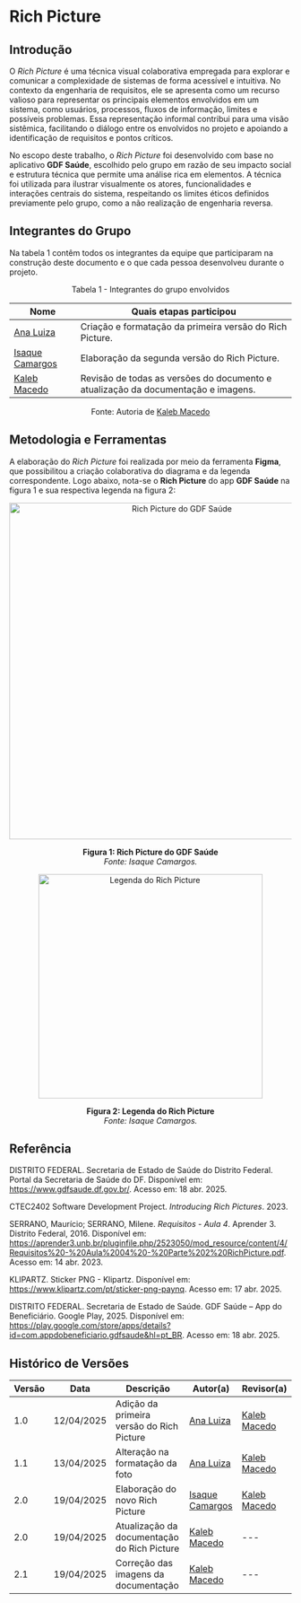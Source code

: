 # Rich Picture

## Introdução

O *Rich Picture* é uma técnica visual colaborativa empregada para explorar e comunicar a complexidade de sistemas de forma acessível e intuitiva. No contexto da engenharia de requisitos, ele se apresenta como um recurso valioso para representar os principais elementos envolvidos em um sistema, como usuários, processos, fluxos de informação, limites e possíveis problemas. Essa representação informal contribui para uma visão sistêmica, facilitando o diálogo entre os envolvidos no projeto e apoiando a identificação de requisitos e pontos críticos.

No escopo deste trabalho, o *Rich Picture* foi desenvolvido com base no aplicativo **GDF Saúde**, escolhido pelo grupo em razão de seu impacto social e estrutura técnica que permite uma análise rica em elementos. A técnica foi utilizada para ilustrar visualmente os atores, funcionalidades e interações centrais do sistema, respeitando os limites éticos definidos previamente pelo grupo, como a não realização de engenharia reversa.

## Integrantes do Grupo

Na tabela 1 contêm todos os integrantes da equipe que participaram na construção deste documento e o que cada pessoa desenvolveu durante o projeto.

<p align="center">Tabela 1 - Integrantes do grupo envolvidos</p>

<div align="center">
  <table>
    <thead>
      <tr>
        <th>Nome</th>
        <th>Quais etapas participou</th>
      </tr>
    </thead>
    <tbody>
      <tr>
        <td><a href="https://github.com/Ana-Luiza-SC">Ana Luiza</a></td>
        <td>Criação e formatação da primeira versão do Rich Picture.</td>
      </tr>
      <tr>
        <td><a href="https://github.com/isaqzin">Isaque Camargos</a></td>
        <td>Elaboração da segunda versão do Rich Picture.</td>
      </tr>
      <tr>
        <td><a href="https://github.com/kalebmacedo">Kaleb Macedo</a></td>
        <td>Revisão de todas as versões do documento e atualização da documentação e imagens.</td>
      </tr>
    </tbody>
  </table>
</div>

<p align="center">Fonte: Autoria de <a href="https://github.com/kalebmacedo">Kaleb Macedo</a></p>

## Metodologia e Ferramentas

A elaboração do *Rich Picture* foi realizada por meio da ferramenta **Figma**, que possibilitou a criação colaborativa do diagrama e da legenda correspondente. Logo abaixo, nota-se o **Rich Picture** do app **GDF Saúde** na figura 1 e sua respectiva legenda na figura 2: 

<p align="center">
  <img src="../assets/rich-picture/RP-GDF.png" alt="Rich Picture do GDF Saúde" width="600"/>
</p>
<p align="center"><strong>Figura 1: Rich Picture do GDF Saúde</strong><br><em>Fonte: Isaque Camargos.</em></p>

<p align="center">
  <img src="../assets/legenda-richPicture/LEGENDA-RP-GDF.png" alt="Legenda do Rich Picture" width="400"/>
</p>
<p align="center"><strong>Figura 2: Legenda do Rich Picture</strong><br><em>Fonte: Isaque Camargos.</em></p>

## Referência

DISTRITO FEDERAL. Secretaria de Estado de Saúde do Distrito Federal. Portal da Secretaria de Saúde do DF. Disponível em: https://www.gdfsaude.df.gov.br/. Acesso em: 18 abr. 2025.

CTEC2402 Software Development Project. *Introducing Rich Pictures*. 2023.

SERRANO, Maurício; SERRANO, Milene. *Requisitos - Aula 4*. Aprender 3. Distrito Federal, 2016. Disponível em: https://aprender3.unb.br/pluginfile.php/2523050/mod_resource/content/4/Requisitos%20-%20Aula%2004%20-%20Parte%202%20RichPicture.pdf. Acesso em: 14 abr. 2023.

KLIPARTZ. Sticker PNG - Klipartz. Disponível em: https://www.klipartz.com/pt/sticker-png-paynq. Acesso em: 17 abr. 2025.

DISTRITO FEDERAL. Secretaria de Estado de Saúde. GDF Saúde – App do Beneficiário. Google Play, 2025. Disponível em: https://play.google.com/store/apps/details?id=com.appdobeneficiario.gdfsaude&hl=pt_BR. Acesso em: 18 abr. 2025.
## Histórico de Versões

| Versão | Data       | Descrição                              | Autor(a)         | Revisor(a)   |
|--------|------------|-----------------------------------------|------------------|--------------|
| 1.0    | 12/04/2025 | Adição da primeira versão do Rich Picture | [Ana Luiza](https://github.com/Ana-Luiza-SC) | [Kaleb Macedo](https://github.com/kalebmacedo) |
| 1.1    | 13/04/2025 | Alteração na formatação da foto        | [Ana Luiza](https://github.com/Ana-Luiza-SC) | [Kaleb Macedo](https://github.com/kalebmacedo) |
| 2.0    | 19/04/2025 | Elaboração do novo Rich Picture        | [Isaque Camargos](https://github.com/isaqzin) | [Kaleb Macedo](https://github.com/kalebmacedo) |
| 2.0    | 19/04/2025 | Atualização da documentação do Rich Picture      | [Kaleb Macedo](https://github.com/kalebmacedo) | --- |
| 2.1    | 19/04/2025 | Correção das imagens da documentação      | [Kaleb Macedo](https://github.com/kalebmacedo) | --- |